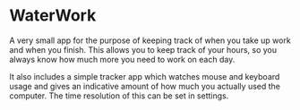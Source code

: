 # WaterWork
A very small app for the purpose of keeping track of when you take up work and when you finish.
This allows you to keep track of your hours, so you always know how much more you need to work on each day.

It also includes a simple tracker app which watches mouse and keyboard usage and gives an indicative amount of how much you actually used the computer. 
The time resolution of this can be set in settings.
